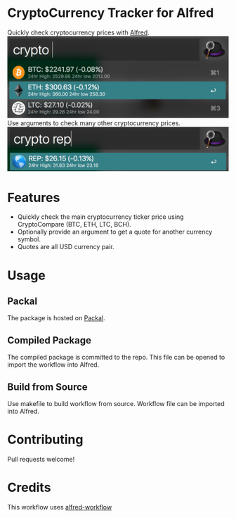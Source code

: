 # CryptoCurrency Tracker for Alfred
Quickly check cryptocurrency prices with [Alfred](https://www.alfredapp.com/).
![Using the workflow without arguments](screenshot_no_arg.png?raw=true)
Use arguments to check many other cryptocurrency prices.
![Using the workflow with argument](screenshot_with_arg.png?raw=true)

# Features
* Quickly check the main cryptocurrency ticker price using CryptoCompare (BTC, ETH, LTC, BCH).
* Optionally provide an argument to get a quote for another currency symbol.
* Quotes are all USD currency pair.

# Usage
## Packal
The package is hosted on [Packal](http://www.packal.org/workflow/cryptocurrency-price-tracker).

## Compiled Package
The compiled package is committed to the repo. This file can be opened to import the workflow into Alfred.

## Build from Source
Use makefile to build workflow from source. Workflow file can be imported into Alfred.

# Contributing
Pull requests welcome!

# Credits
This workflow uses [alfred-workflow](https://github.com/deanishe/alfred-workflow)